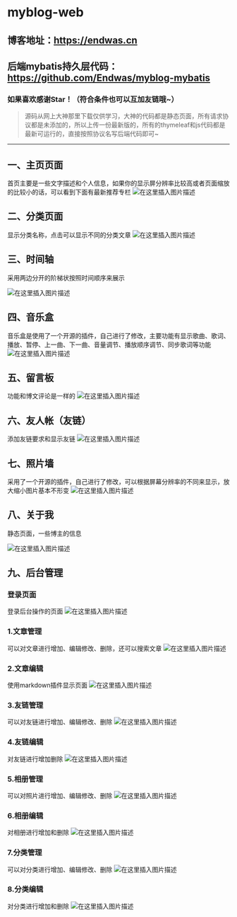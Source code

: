 # myblog-web

## 博客地址：https://endwas.cn
## 后端mybatis持久层代码：https://github.com/Endwas/myblog-mybatis
### 如果喜欢感谢Star！（符合条件也可以互加友链哦~）



> 源码从网上大神那里下载仅供学习，大神的代码都是静态页面，所有请求协议都是未添加的，所以上传一份最新版的，所有的thymeleaf和js代码都是最新可运行的，直接按照协议名写后端代码即可~

------------


## 一、主页页面
首页主要是一些文字描述和个人信息，如果你的显示屏分辨率比较高或者页面缩放的比较小的话，可以看到下面有最新推荐专栏
![在这里插入图片描述](https://img-blog.csdnimg.cn/20210114172026295.png?x-oss-process=image/watermark,type_ZmFuZ3poZW5naGVpdGk,shadow_10,text_aHR0cHM6Ly9ibG9nLmNzZG4ubmV0L3FxXzQwOTIyNjE2,size_16,color_FFFFFF,t_70#pic_center)




## 二、分类页面
显示分类名称，点击可以显示不同的分类文章
![在这里插入图片描述](https://img-blog.csdnimg.cn/20210118184355599.png?x-oss-process=image/watermark,type_ZmFuZ3poZW5naGVpdGk,shadow_10,text_aHR0cHM6Ly9ibG9nLmNzZG4ubmV0L3FxXzQwOTIyNjE2,size_16,color_FFFFFF,t_70#pic_center)


## 三、时间轴
采用两边分开的阶梯状按照时间顺序来展示

![在这里插入图片描述](https://img-blog.csdnimg.cn/20210118184333633.png?x-oss-process=image/watermark,type_ZmFuZ3poZW5naGVpdGk,shadow_10,text_aHR0cHM6Ly9ibG9nLmNzZG4ubmV0L3FxXzQwOTIyNjE2,size_16,color_FFFFFF,t_70#pic_center)


## 四、音乐盒
音乐盒是使用了一个开源的插件，自己进行了修改，主要功能有显示歌曲、歌词、播放、暂停、上一曲、下一曲、音量调节、播放顺序调节、同步歌词等功能
![在这里插入图片描述](https://img-blog.csdnimg.cn/20210114172108221.png?x-oss-process=image/watermark,type_ZmFuZ3poZW5naGVpdGk,shadow_10,text_aHR0cHM6Ly9ibG9nLmNzZG4ubmV0L3FxXzQwOTIyNjE2,size_16,color_FFFFFF,t_70#pic_center)




## 五、留言板
功能和博文评论是一样的
![在这里插入图片描述](https://img-blog.csdnimg.cn/20210114172121327.png?x-oss-process=image/watermark,type_ZmFuZ3poZW5naGVpdGk,shadow_10,text_aHR0cHM6Ly9ibG9nLmNzZG4ubmV0L3FxXzQwOTIyNjE2,size_16,color_FFFFFF,t_70#pic_center)



## 六、友人帐（友链）
添加友链要求和显示友链
![在这里插入图片描述](https://img-blog.csdnimg.cn/2021011417242111.png?x-oss-process=image/watermark,type_ZmFuZ3poZW5naGVpdGk,shadow_10,text_aHR0cHM6Ly9ibG9nLmNzZG4ubmV0L3FxXzQwOTIyNjE2,size_16,color_FFFFFF,t_70#pic_center)


## 七、照片墙
采用了一个开源的插件，自己进行了修改，可以根据屏幕分辨率的不同来显示，放大缩小图片基本不形变
![在这里插入图片描述](https://img-blog.csdnimg.cn/20210114172440985.png?x-oss-process=image/watermark,type_ZmFuZ3poZW5naGVpdGk,shadow_10,text_aHR0cHM6Ly9ibG9nLmNzZG4ubmV0L3FxXzQwOTIyNjE2,size_16,color_FFFFFF,t_70#pic_center)


## 八、关于我
静态页面，一些博主的信息

![在这里插入图片描述](https://img-blog.csdnimg.cn/20210114172451981.png?x-oss-process=image/watermark,type_ZmFuZ3poZW5naGVpdGk,shadow_10,text_aHR0cHM6Ly9ibG9nLmNzZG4ubmV0L3FxXzQwOTIyNjE2,size_16,color_FFFFFF,t_70#pic_center)


## 九、后台管理
### 登录页面
登录后台操作的页面
![在这里插入图片描述](https://img-blog.csdnimg.cn/2021011417252259.png?x-oss-process=image/watermark,type_ZmFuZ3poZW5naGVpdGk,shadow_10,text_aHR0cHM6Ly9ibG9nLmNzZG4ubmV0L3FxXzQwOTIyNjE2,size_16,color_FFFFFF,t_70#pic_center)


### 1.文章管理
可以对文章进行增加、编辑修改、删除，还可以搜索文章
![在这里插入图片描述](https://img-blog.csdnimg.cn/20210114172712185.png?x-oss-process=image/watermark,type_ZmFuZ3poZW5naGVpdGk,shadow_10,text_aHR0cHM6Ly9ibG9nLmNzZG4ubmV0L3FxXzQwOTIyNjE2,size_16,color_FFFFFF,t_70#pic_center)



### 2.文章编辑
使用markdown插件显示页面
![在这里插入图片描述](https://img-blog.csdnimg.cn/20210114172726136.png?x-oss-process=image/watermark,type_ZmFuZ3poZW5naGVpdGk,shadow_10,text_aHR0cHM6Ly9ibG9nLmNzZG4ubmV0L3FxXzQwOTIyNjE2,size_16,color_FFFFFF,t_70#pic_center)



### 3.友链管理
可以对友链进行增加、编辑修改、删除
![在这里插入图片描述](https://img-blog.csdnimg.cn/20210114172751202.png?x-oss-process=image/watermark,type_ZmFuZ3poZW5naGVpdGk,shadow_10,text_aHR0cHM6Ly9ibG9nLmNzZG4ubmV0L3FxXzQwOTIyNjE2,size_16,color_FFFFFF,t_70#pic_center)


### 4.友链编辑
对友链进行增加删除
![在这里插入图片描述](https://img-blog.csdnimg.cn/2021011417281239.png?x-oss-process=image/watermark,type_ZmFuZ3poZW5naGVpdGk,shadow_10,text_aHR0cHM6Ly9ibG9nLmNzZG4ubmV0L3FxXzQwOTIyNjE2,size_16,color_FFFFFF,t_70#pic_center)


### 5.相册管理
可以对照片进行增加、编辑修改、删除
![在这里插入图片描述](https://img-blog.csdnimg.cn/20210114172834452.png?x-oss-process=image/watermark,type_ZmFuZ3poZW5naGVpdGk,shadow_10,text_aHR0cHM6Ly9ibG9nLmNzZG4ubmV0L3FxXzQwOTIyNjE2,size_16,color_FFFFFF,t_70#pic_center)


### 6.相册编辑
对相册进行增加和删除
![在这里插入图片描述](https://img-blog.csdnimg.cn/20210114172844345.png?x-oss-process=image/watermark,type_ZmFuZ3poZW5naGVpdGk,shadow_10,text_aHR0cHM6Ly9ibG9nLmNzZG4ubmV0L3FxXzQwOTIyNjE2,size_16,color_FFFFFF,t_70#pic_center)


### 7.分类管理
可以对分类进行增加、编辑修改、删除
![在这里插入图片描述](https://img-blog.csdnimg.cn/20210114172900987.png?x-oss-process=image/watermark,type_ZmFuZ3poZW5naGVpdGk,shadow_10,text_aHR0cHM6Ly9ibG9nLmNzZG4ubmV0L3FxXzQwOTIyNjE2,size_16,color_FFFFFF,t_70#pic_center)


### 8.分类编辑
对分类进行增加和删除
![在这里插入图片描述](https://img-blog.csdnimg.cn/20210114172959981.png?x-oss-process=image/watermark,type_ZmFuZ3poZW5naGVpdGk,shadow_10,text_aHR0cHM6Ly9ibG9nLmNzZG4ubmV0L3FxXzQwOTIyNjE2,size_16,color_FFFFFF,t_70#pic_center)

